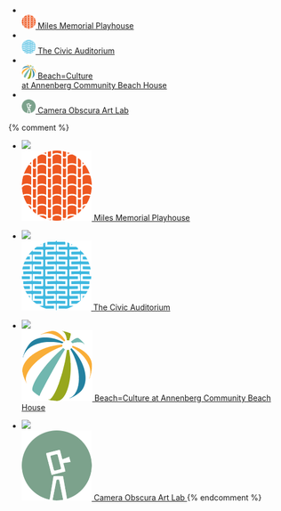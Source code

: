 <ul class="venues">
  <li>
    <a href="/miles-memorial-playhouse/">
      <span class="image"><img src="/uploads/milesplayhouse.jpg" height="150" alt="" /></span><br />
      <span class="text">
        <img src="/assets/images/icon-miles-playhouse.png" height="25" alt="" class="icon" />
        Miles Memorial Playhouse
      </span>
    </a>
  </li>
  <li>
    <a href="https://www.smgov.net/departments/ccs/civicauditorium/">
      <span class="image"><img src="/uploads/civicauditorium.jpg" height="150" alt="" class="image" /></span><br />
      <span class="text">
        <img src="/assets/images/icon-civic-auditorium.png" height="25" alt="" class="icon" />
        The Civic Auditorium
      </span>
    </a>
  </li>
  <li>
    <a href="/beach-culture/">
      <span class="image"><img src="/uploads/beach-culture.jpg" height="150" alt="" class="image" /></span><br />
      <span class="text">
        <img src="/assets/images/icon-beachhouse.png" height="25" alt="" class="icon" />
        Beach=Culture<br />at Annenberg Community Beach House
      </span>
    </a>
  </li>
  <li>
    <a href="/camera-obscura-art-lab/">
      <span class="image"><img src="/uploads/cameraobscura.jpg" height="150" alt="" class="image" /></span><br />
      <span class="text">
        <img src="/assets/images/icon-camera-obscura.png" height="25" alt="" class="icon" />
        Camera Obscura Art Lab
      </span>
    </a>
  </li>
</ul>

{% comment %}
* [
    ![](/uploads/milesplayhouse.jpg)  
    ![](/assets/images/icon-miles-playhouse.png)
    Miles Memorial Playhouse
  ](/miles-memorial-playhouse/)

* [
    ![](/uploads/civicauditorium.jpg)  
    ![](/assets/images/icon-civic-auditorium.png)
    The Civic Auditorium
  ](https://www.smgov.net/departments/ccs/civicauditorium/)

* [
    ![](/uploads/beach-culture.jpg)  
    ![](/assets/images/icon-beachhouse.png)
    Beach=Culture at Annenberg Community Beach House
  ](/beach-culture/)

* [
    ![](/uploads/cameraobscura.jpg)  
    ![](/assets/images/icon-camera-obscura.png)
    Camera Obscura Art Lab
  ](/camera-obscura-art-lab/)
{% endcomment %}
